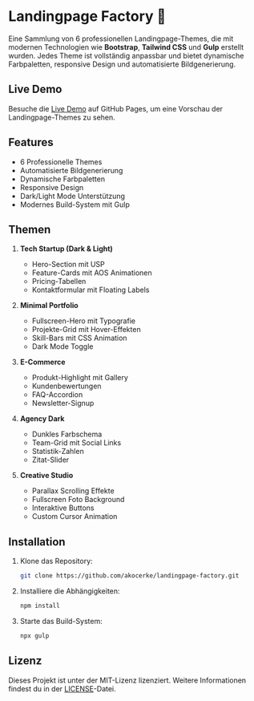 # Landingpage Factory 🚀

Eine Sammlung von 6 professionellen Landingpage-Themes, die mit modernen Technologien wie **Bootstrap**, **Tailwind CSS** und **Gulp** erstellt wurden. Jedes Theme ist vollständig anpassbar und bietet dynamische Farbpaletten, responsive Design und automatisierte Bildgenerierung.

## Live Demo
Besuche die [Live Demo](https://akocerke.github.io/landingpage-factory/) auf GitHub Pages, um eine Vorschau der Landingpage-Themes zu sehen.

## Features
- 6 Professionelle Themes
- Automatisierte Bildgenerierung
- Dynamische Farbpaletten
- Responsive Design
- Dark/Light Mode Unterstützung
- Modernes Build-System mit Gulp

## Themen
1. **Tech Startup (Dark & Light)**
   - Hero-Section mit USP
   - Feature-Cards mit AOS Animationen
   - Pricing-Tabellen
   - Kontaktformular mit Floating Labels

2. **Minimal Portfolio**
   - Fullscreen-Hero mit Typografie
   - Projekte-Grid mit Hover-Effekten
   - Skill-Bars mit CSS Animation
   - Dark Mode Toggle

3. **E-Commerce**
   - Produkt-Highlight mit Gallery
   - Kundenbewertungen
   - FAQ-Accordion
   - Newsletter-Signup

4. **Agency Dark**
   - Dunkles Farbschema
   - Team-Grid mit Social Links
   - Statistik-Zahlen
   - Zitat-Slider

5. **Creative Studio**
   - Parallax Scrolling Effekte
   - Fullscreen Foto Background
   - Interaktive Buttons
   - Custom Cursor Animation

## Installation
1. Klone das Repository:
   ```bash
   git clone https://github.com/akocerke/landingpage-factory.git
   ```
2. Installiere die Abhängigkeiten:
   ```bash
   npm install
   ```
3. Starte das Build-System:
   ```bash
   npx gulp
   ```
## Lizenz
Dieses Projekt ist unter der MIT-Lizenz lizenziert. Weitere Informationen findest du in der [LICENSE](LICENSE)-Datei.

